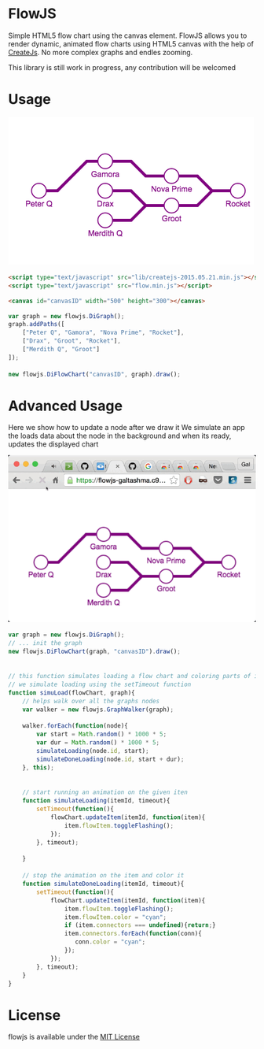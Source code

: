 # FlowJS
Simple HTML5 flow chart using the canvas element.
FlowJS allows you to render dynamic, animated flow charts using HTML5 canvas with the help of [CreateJs](http://createjs.com).
No more complex graphs and endles zooming.

This library is still work in progress, any contribution will be welcomed

# Usage
![flow chart example](https://github.com/bitterbit/flowjs/blob/master/flowchartimg.png)


``` html
<script type="text/javascript" src="lib/createjs-2015.05.21.min.js"></script>
<script type="text/javascript" src="flow.min.js"></script>
```
``` html
<canvas id="canvasID" width="500" height="300"></canvas>
```

``` javascript
var graph = new flowjs.DiGraph();
graph.addPaths([
    ["Peter Q", "Gamora", "Nova Prime", "Rocket"],
    ["Drax", "Groot", "Rocket"],
    ["Merdith Q", "Groot"]
]);

new flowjs.DiFlowChart("canvasID", graph).draw();
```



# Advanced Usage
Here we show how to update a node after we draw it
We simulate an app the loads data about the node in the background and when its ready, updates the displayed chart

![flow chart loading example](https://github.com/bitterbit/flowjs/blob/master/flowchartloading.gif)


``` javascript
var graph = new flowjs.DiGraph();
// ... init the graph
new flowjs.DiFlowChart(graph, "canvasID").draw();


// this function simulates loading a flow chart and coloring parts of it
// we simulate loading using the setTimeout function 
function simuLoad(flowChart, graph){
    // helps walk over all the graphs nodes
    var walker = new flowjs.GraphWalker(graph);
    
    walker.forEach(function(node){
        var start = Math.random() * 1000 * 5;
        var dur = Math.random() * 1000 * 5;
        simulateLoading(node.id, start);
        simulateDoneLoading(node.id, start + dur);
    }, this);
    
    
    // start running an animation on the given iten
    function simulateLoading(itemId, timeout){
        setTimeout(function(){
            flowChart.updateItem(itemId, function(item){
                item.flowItem.toggleFlashing();
            });
        }, timeout);
        
    }
    
    // stop the animation on the item and color it
    function simulateDoneLoading(itemId, timeout){
        setTimeout(function(){
            flowChart.updateItem(itemId, function(item){
                item.flowItem.toggleFlashing();
                item.flowItem.color = "cyan";
                if (item.connectors === undefined){return;}
                item.connectors.forEach(function(conn){
                   conn.color = "cyan"; 
                });
            });
        }, timeout);
    }
}

```

# License
flowjs is available under the [MIT License](https://github.com/bitterbit/flowjs/blob/master/LICENSE.md)
